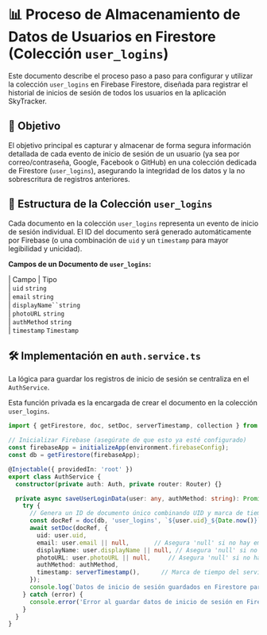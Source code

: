 # 📊 Proceso de Almacenamiento de Datos de Usuarios en Firestore (Colección `user_logins`)

Este documento describe el proceso paso a paso para configurar y utilizar la colección `user_logins` en Firebase Firestore, diseñada para registrar el historial de inicios de sesión de todos los usuarios en la aplicación SkyTracker.

## 🎯 Objetivo

El objetivo principal es capturar y almacenar de forma segura información detallada de cada evento de inicio de sesión de un usuario (ya sea por correo/contraseña, Google, Facebook o GitHub) en una colección dedicada de Firestore (`user_logins`), asegurando la integridad de los datos y la no sobrescritura de registros anteriores.

## 💾 Estructura de la Colección `user_logins`

Cada documento en la colección `user_logins` representa un evento de inicio de sesión individual. El ID del documento será generado automáticamente por Firebase (o una combinación de `uid` y un `timestamp` para mayor legibilidad y unicidad).

**Campos de un Documento de `user_logins`:**

| Campo       | Tipo                                                                                                         
| `uid`      `string`                                                                                                                                                         
| `email`   `string`                                                      
| `displayName``string`                                             
| `photoURL`  `string`                                                                                                      
| `authMethod` `string`                                                                                                                                                            
| `timestamp`  `Timestamp`                                

## 🛠️ Implementación en `auth.service.ts`

La lógica para guardar los registros de inicio de sesión se centraliza en el `AuthService`.

Esta función privada es la encargada de crear el documento en la colección `user_logins`.

```typescript
import { getFirestore, doc, setDoc, serverTimestamp, collection } from 'firebase/firestore';

// Inicializar Firebase (asegúrate de que esto ya esté configurado)
const firebaseApp = initializeApp(environment.firebaseConfig);
const db = getFirestore(firebaseApp);

@Injectable({ providedIn: 'root' })
export class AuthService {
  constructor(private auth: Auth, private router: Router) {}

  private async saveUserLoginData(user: any, authMethod: string): Promise<void> {
    try {
      // Genera un ID de documento único combinando UID y marca de tiempo actual para no sobrescribir.
      const docRef = doc(db, 'user_logins', `${user.uid}_${Date.now()}`);
      await setDoc(docRef, {
        uid: user.uid,
        email: user.email || null,       // Asegura 'null' si no hay email
        displayName: user.displayName || null, // Asegura 'null' si no hay displayName
        photoURL: user.photoURL || null,     // Asegura 'null' si no hay photoURL
        authMethod: authMethod,
        timestamp: serverTimestamp(),      // Marca de tiempo del servidor de Firestore
      });
      console.log(`Datos de inicio de sesión guardados en Firestore para el usuario: ${user.email} vía ${authMethod}`);
    } catch (error) {
      console.error('Error al guardar datos de inicio de sesión en Firestore:', error);
    }
  }
}


